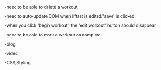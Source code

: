-need to be able to delete a workout

-need to auto-update DOM when liftset is edited/'save' is clicked

-when you click 'begin workout', the 'edit workout' button should disappear

-need to be able to mark a workout as complete

-blog

-video

-CSS/Styling
